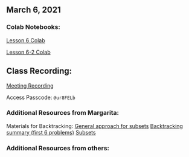 ## March 6, 2021

### Colab Notebooks:
[Lesson 6 Colab](https://colab.research.google.com/drive/1TiAG8Gj8o8JZc4yCA9PsGtFXeYddTL10?usp=sharing)

[Lesson 6-2 Colab](https://colab.research.google.com/drive/15V3ImOvum0znMihG2hQMjNfNYJBnWyD4?usp=sharing)

## Class Recording:
[Meeting Recording](https://us02web.zoom.us/rec/share/7o5NX0weWWsPKHvynJSSC88LvEjr8lWygsBLTcWBwQfBQyrQTAG6dw52cIuG3uCq.n2y1Kvhh5cyL9h76)

Access Passcode: `@ur8FELb`

### Additional Resources from Margarita:
Materials for Backtracking:
[General approach for subsets](https://medium.com/@CalvinChankf/a-general-approach-for-subsets-combinations-and-permutations-5c8fe3aff0ae)
[Backtracking summary (first 6 problems)](https://leetcode.com/problems/permutations/discuss/18284/Backtrack-Summary%3A-General-Solution-for-10-Questions!!!!!!!!-Python-(Combination-Sum-Subsets-Permutation-Palindrome))
[Subsets](https://www.youtube.com/watch?v=XovjRfHumDU)
### Additional Resources from others: 
